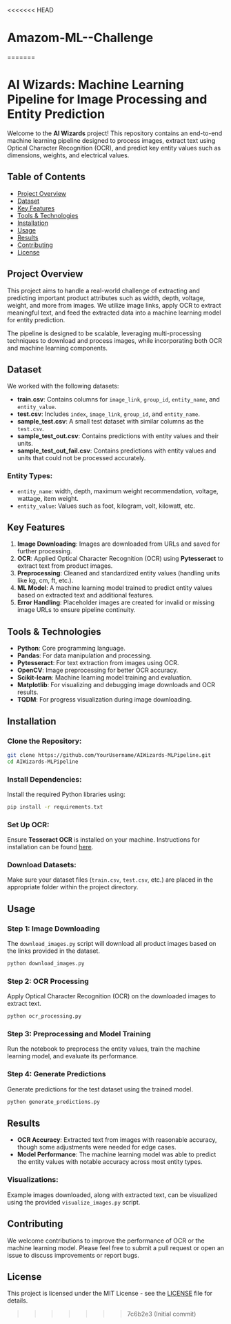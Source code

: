 <<<<<<< HEAD
# Amazom-ML--Challenge
=======

# AI Wizards: Machine Learning Pipeline for Image Processing and Entity Prediction

Welcome to the **AI Wizards** project! This repository contains an end-to-end machine learning pipeline designed to process images, extract text using Optical Character Recognition (OCR), and predict key entity values such as dimensions, weights, and electrical values. 

## Table of Contents
- [Project Overview](#project-overview)
- [Dataset](#dataset)
- [Key Features](#key-features)
- [Tools & Technologies](#tools--technologies)
- [Installation](#installation)
- [Usage](#usage)
- [Results](#results)
- [Contributing](#contributing)
- [License](#license)

## Project Overview
This project aims to handle a real-world challenge of extracting and predicting important product attributes such as width, depth, voltage, weight, and more from images. We utilize image links, apply OCR to extract meaningful text, and feed the extracted data into a machine learning model for entity prediction.

The pipeline is designed to be scalable, leveraging multi-processing techniques to download and process images, while incorporating both OCR and machine learning components.

## Dataset
We worked with the following datasets:
- **train.csv**: Contains columns for `image_link`, `group_id`, `entity_name`, and `entity_value`.
- **test.csv**: Includes `index`, `image_link`, `group_id`, and `entity_name`.
- **sample_test.csv**: A small test dataset with similar columns as the `test.csv`.
- **sample_test_out.csv**: Contains predictions with entity values and their units.
- **sample_test_out_fail.csv**: Contains predictions with entity values and units that could not be processed accurately.

### Entity Types:
- `entity_name`: width, depth, maximum weight recommendation, voltage, wattage, item weight.
- `entity_value`: Values such as foot, kilogram, volt, kilowatt, etc.

## Key Features
1. **Image Downloading**: Images are downloaded from URLs and saved for further processing.
2. **OCR**: Applied Optical Character Recognition (OCR) using **Pytesseract** to extract text from product images.
3. **Preprocessing**: Cleaned and standardized entity values (handling units like kg, cm, ft, etc.).
4. **ML Model**: A machine learning model trained to predict entity values based on extracted text and additional features.
5. **Error Handling**: Placeholder images are created for invalid or missing image URLs to ensure pipeline continuity.

## Tools & Technologies
- **Python**: Core programming language.
- **Pandas**: For data manipulation and processing.
- **Pytesseract**: For text extraction from images using OCR.
- **OpenCV**: Image preprocessing for better OCR accuracy.
- **Scikit-learn**: Machine learning model training and evaluation.
- **Matplotlib**: For visualizing and debugging image downloads and OCR results.
- **TQDM**: For progress visualization during image downloading.

## Installation

### Clone the Repository:
```bash
git clone https://github.com/YourUsername/AIWizards-MLPipeline.git
cd AIWizards-MLPipeline
```

### Install Dependencies:
Install the required Python libraries using:
```bash
pip install -r requirements.txt
```

### Set Up OCR:
Ensure **Tesseract OCR** is installed on your machine. Instructions for installation can be found [here](https://github.com/tesseract-ocr/tesseract).

### Download Datasets:
Make sure your dataset files (`train.csv`, `test.csv`, etc.) are placed in the appropriate folder within the project directory.

## Usage

### Step 1: Image Downloading
The `download_images.py` script will download all product images based on the links provided in the dataset.

```bash
python download_images.py
```

### Step 2: OCR Processing
Apply Optical Character Recognition (OCR) on the downloaded images to extract text.

```bash
python ocr_processing.py
```

### Step 3: Preprocessing and Model Training
Run the notebook to preprocess the entity values, train the machine learning model, and evaluate its performance.

### Step 4: Generate Predictions
Generate predictions for the test dataset using the trained model.

```bash
python generate_predictions.py
```

## Results
- **OCR Accuracy**: Extracted text from images with reasonable accuracy, though some adjustments were needed for edge cases.
- **Model Performance**: The machine learning model was able to predict the entity values with notable accuracy across most entity types.

### Visualizations:
Example images downloaded, along with extracted text, can be visualized using the provided `visualize_images.py` script.

## Contributing
We welcome contributions to improve the performance of OCR or the machine learning model. Please feel free to submit a pull request or open an issue to discuss improvements or report bugs.

## License
This project is licensed under the MIT License - see the [LICENSE](LICENSE) file for details.

>>>>>>> 7c6b2e3 (Initial commit)
